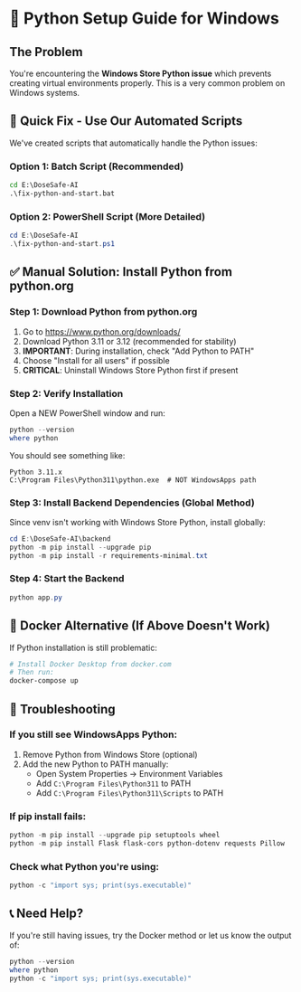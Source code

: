 # 🐍 Python Setup Guide for Windows

## The Problem
You're encountering the **Windows Store Python issue** which prevents creating virtual environments properly. This is a very common problem on Windows systems.

## 🚀 Quick Fix - Use Our Automated Scripts

We've created scripts that automatically handle the Python issues:

### Option 1: Batch Script (Recommended)
```cmd
cd E:\DoseSafe-AI
.\fix-python-and-start.bat
```

### Option 2: PowerShell Script (More Detailed)
```powershell
cd E:\DoseSafe-AI
.\fix-python-and-start.ps1
```

## ✅ Manual Solution: Install Python from python.org

### Step 1: Download Python from python.org
1. Go to https://www.python.org/downloads/
2. Download Python 3.11 or 3.12 (recommended for stability)
3. **IMPORTANT**: During installation, check "Add Python to PATH"
4. Choose "Install for all users" if possible
5. **CRITICAL**: Uninstall Windows Store Python first if present

### Step 2: Verify Installation
Open a NEW PowerShell window and run:
```powershell
python --version
where python
```
You should see something like:
```
Python 3.11.x
C:\Program Files\Python311\python.exe  # NOT WindowsApps path
```

### Step 3: Install Backend Dependencies (Global Method)
Since venv isn't working with Windows Store Python, install globally:
```powershell
cd E:\DoseSafe-AI\backend
python -m pip install --upgrade pip
python -m pip install -r requirements-minimal.txt
```

### Step 4: Start the Backend
```powershell
python app.py
```

## 🐋 Docker Alternative (If Above Doesn't Work)
If Python installation is still problematic:
```powershell
# Install Docker Desktop from docker.com
# Then run:
docker-compose up
```

## 🔧 Troubleshooting

### If you still see WindowsApps Python:
1. Remove Python from Windows Store (optional)
2. Add the new Python to PATH manually:
   - Open System Properties → Environment Variables
   - Add `C:\Program Files\Python311` to PATH
   - Add `C:\Program Files\Python311\Scripts` to PATH

### If pip install fails:
```powershell
python -m pip install --upgrade pip setuptools wheel
python -m pip install Flask flask-cors python-dotenv requests Pillow
```

### Check what Python you're using:
```powershell
python -c "import sys; print(sys.executable)"
```

## 📞 Need Help?
If you're still having issues, try the Docker method or let us know the output of:
```powershell
python --version
where python
python -c "import sys; print(sys.executable)"
```
